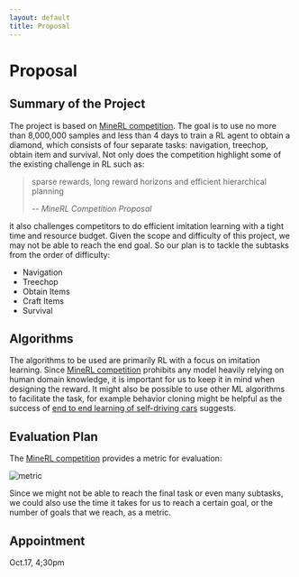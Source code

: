 ```yaml
---   
layout: default                                                                                                       
title: Proposal                                                                                                       
---                                                                                                                   
```

                                                                                                                      
# Proposal                                                                                                            
                                                                                                                      
## Summary of the Project
The project is based on [MineRL competition][1]. The goal is to use no more than 8,000,000 samples and less than 4 days to train a RL agent to obtain a diamond, which consists of four separate tasks: navigation, treechop, obtain item and survival. Not only does the competition highlight some of the existing challenge in RL such as:
> sparse rewards, long reward horizons and efficient hierarchical planning
>
> -- <cite>MineRL Competition Proposal</cite>

it also challenges competitors to do efficient imitation learning with a tight time and resource budget. Given the scope and difficulty of this project, we may not be able to reach the end goal. So our plan is to tackle the subtasks from the order of difficulty:
+ Navigation
+ Treechop
+ Obtain Items
+ Craft Items
+ Survival
                                                                                         
                                                                                                                      
## Algorithms
The algorithms to be used are primarily RL with a focus on imitation learning. Since [MineRL competition][1] prohibits any model heavily relying on human domain knowledge, it is important for us to keep it in mind when designing the reward. It might also be possible to use other ML algorithms to facilitate the task, for example behavior cloning might be helpful as the success of [end to end learning of self-driving cars][3] suggests.                                                                                                   
                                                                                                                      
## Evaluation Plan                                                                                                    
The [MineRL competition][1] provides a metric for evaluation:

![metric][2]

Since we might not be able to reach the final task or even many subtasks, we could also use the time it takes for us to reach a certain goal, or the number of goals that we reach, as a metric. 

                                                                                                                      
## Appointment   
Oct.17, 4;30pm


[1]: http://minerl.io/competition/
[2]: https://www.ics.uci.edu/~daohangt/metric.png
[3]: https://arxiv.org/pdf/1604.07316.pdf


